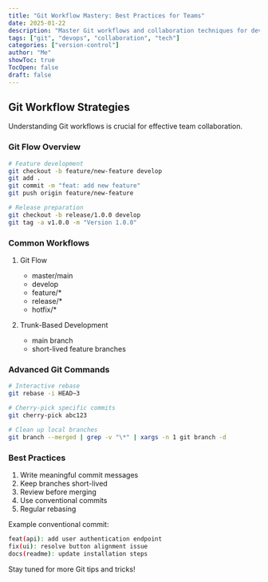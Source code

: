 ```yaml
---
title: "Git Workflow Mastery: Best Practices for Teams"
date: 2025-01-22
description: "Master Git workflows and collaboration techniques for development teams"
tags: ["git", "devops", "collaboration", "tech"]
categories: ["version-control"]
author: "Me"
showToc: true
TocOpen: false
draft: false
---
```


## Git Workflow Strategies

Understanding Git workflows is crucial for effective team collaboration.

### Git Flow Overview

```bash
# Feature development
git checkout -b feature/new-feature develop
git add .
git commit -m "feat: add new feature"
git push origin feature/new-feature

# Release preparation
git checkout -b release/1.0.0 develop
git tag -a v1.0.0 -m "Version 1.0.0"
```

### Common Workflows

1. Git Flow
   - master/main
   - develop
   - feature/*
   - release/*
   - hotfix/*

2. Trunk-Based Development
   - main branch
   - short-lived feature branches

### Advanced Git Commands

```bash
# Interactive rebase
git rebase -i HEAD~3

# Cherry-pick specific commits
git cherry-pick abc123

# Clean up local branches
git branch --merged | grep -v "\*" | xargs -n 1 git branch -d
```

### Best Practices

1. Write meaningful commit messages
2. Keep branches short-lived
3. Review before merging
4. Use conventional commits
5. Regular rebasing

Example conventional commit:
```bash
feat(api): add user authentication endpoint
fix(ui): resolve button alignment issue
docs(readme): update installation steps
```

Stay tuned for more Git tips and tricks! 